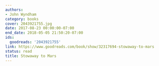 ```yaml
---
authors:
- John Wyndham
category: books
cover: 2043921755.jpg
date: 2017-08-23 00:00:00-07:00
end_date: 2018-05-05 21:50:20-07:00
ids:
  goodreads: '2043921755'
link: https://www.goodreads.com/book/show/32317694-stowaway-to-mars
status: read
title: Stowaway to Mars
---
```

